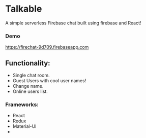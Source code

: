 # Talkable

A simple serverless Firebase chat built using firebase and React!

### Demo
https://firechat-9d709.firebaseapp.com

Functionality:
--------------
* Single chat room.
* Guest Users with cool user names!
* Change name.
* Online users list.

### Frameworks:
* React
* Redux
* Material-UI
*